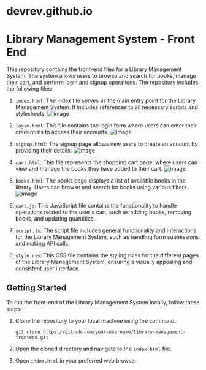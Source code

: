 # devrev.github.io
# Library Management System - Front End

This repository contains the front-end files for a Library Management System. The system allows users to browse and search for books, manage their cart, and perform login and signup operations. The repository includes the following files:

1. `index.html`: The index file serves as the main entry point for the Library Management System. It includes references to all necessary scripts and stylesheets.                 ![image](https://github.com/SHRINILAMANGAI-R/devrev.github.io/assets/93997165/0d04b6c4-d70b-485e-b219-b95968d5ae49)


2. `login.html`: This file contains the login form where users can enter their credentials to access their accounts.                                                            ![image](https://github.com/SHRINILAMANGAI-R/devrev.github.io/assets/93997165/5e3bdbfe-474c-4b77-9162-b51a4bd6b8e0)


3. `signup.html`: The signup page allows new users to create an account by providing their details.                                                                         ![image](https://github.com/SHRINILAMANGAI-R/devrev.github.io/assets/93997165/7e4c5edf-91b9-4b99-90dc-7c490d7770e6)


4. `cart.html`: This file represents the shopping cart page, where users can view and manage the books they have added to their cart.                                            ![image](https://github.com/SHRINILAMANGAI-R/devrev.github.io/assets/93997165/4ea867d7-007f-4ef4-94bd-41b630d5ce5e)


5. `books.html`: The books page displays a list of available books in the library. Users can browse and search for books using various filters.                                  ![image](https://github.com/SHRINILAMANGAI-R/devrev.github.io/assets/93997165/e77d4ba7-1e49-4157-b38a-a2946d17f7bd)


6. `cart.js`: This JavaScript file contains the functionality to handle operations related to the user's cart, such as adding books, removing books, and updating quantities.

7. `script.js`: The script file includes general functionality and interactions for the Library Management System, such as handling form submissions and making API calls.

8. `style.css`: This CSS file contains the styling rules for the different pages of the Library Management System, ensuring a visually appealing and consistent user interface.

## Getting Started

To run the front-end of the Library Management System locally, follow these steps:

1. Clone the repository to your local machine using the command:

   ```
   git clone https://github.com/your-username/library-management-frontend.git
   ```

2. Open the cloned directory and navigate to the `index.html` file.

3. Open `index.html` in your preferred web browser.



